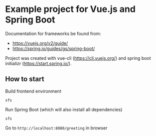 # Example project for Vue.js and Spring Boot

Documentation for frameworks be found from:
- https://vuejs.org/v2/guide/
- https://spring.io/guides/gs/spring-boot/

Project was created with vue-cli (https://cli.vuejs.org/) and
spring boot initializr (https://start.spring.io/).

## How to start
Build frontend environment
```
sfs
```

Run Spring Boot (which will also install all dependencies)
```
sfs
```

Go to `http://localhost:8080/greeting` in browser